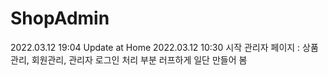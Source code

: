 # ShopAdmin
2022.03.12 19:04 Update at Home
2022.03.12 10:30 시작
관리자 페이지 : 상품관리, 회원관리, 관리자 로그인 처리 부분 러프하게 일단 만들어 봄
